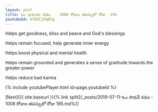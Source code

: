 ```yaml
---
layout: post
title: ఓం భావాయ నమః  - 1008 రోజుల తపస్సులో రోజు  194
youtubeId: k7DXCjRqDlg
---
```

 
 
Helps get goodness, bliss and peace and God's blessings
 
Helps remain focused, help generate inner energy 
 
Helps boost physical and mental health 
 
Helps remain grounded and generates a sense of gratitude towards the greater power 
 
Helps reduce bad karma
 
 
 
 


{% include youtubePlayer.html id=page.youtubeId %}
 
[Next]({{ site.baseurl }}{% link  split2/_posts/2019-07-11-ఓం సాధవే నమః  - 1008 రోజుల తపస్సులో రోజు  195.md%})
 
